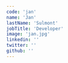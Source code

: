 ```yaml
---
code: 'jan'
name: 'Jan'
lastName: 'Sulmont'
jobTitle: 'Developer'
image: 'jan.jpg'
linkedin: ''
twitter: ''
github: ''
---
```

